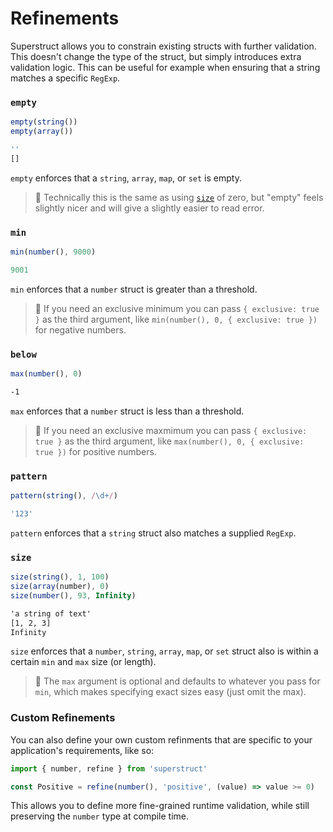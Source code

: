 # Refinements

Superstruct allows you to constrain existing structs with further validation. This doesn't change the type of the struct, but simply introduces extra validation logic. This can be useful for example when ensuring that a string matches a specific `RegExp`.

### `empty`

```ts
empty(string())
empty(array())
```

```ts
''
[]
```

`empty` enforces that a `string`, `array`, `map`, or `set` is empty.

> 🤖 Technically this is the same as using [`size`](#size) of zero, but "empty" feels slightly nicer and will give a slightly easier to read error.

### `min`

```ts
min(number(), 9000)
```

```ts
9001
```

`min` enforces that a `number` struct is greater than a threshold.

> 🤖 If you need an exclusive minimum you can pass `{ exclusive: true }` as the third argument, like `min(number(), 0, { exclusive: true })` for negative numbers.

### `below`

```ts
max(number(), 0)
```

```txt
-1
```

`max` enforces that a `number` struct is less than a threshold.

> 🤖 If you need an exclusive maxmimum you can pass `{ exclusive: true }` as the third argument, like `max(number(), 0, { exclusive: true })` for positive numbers.

### `pattern`

```ts
pattern(string(), /\d+/)
```

```ts
'123'
```

`pattern` enforces that a `string` struct also matches a supplied `RegExp`.

### `size`

```ts
size(string(), 1, 100)
size(array(number), 0)
size(number(), 93, Infinity)
```

```txt
'a string of text'
[1, 2, 3]
Infinity
```

`size` enforces that a `number`, `string`, `array`, `map`, or `set` struct also is within a certain `min` and `max` size (or length).

> 🤖 The `max` argument is optional and defaults to whatever you pass for `min`, which makes specifying exact sizes easy (just omit the max).

### Custom Refinements

You can also define your own custom refinments that are specific to your application's requirements, like so:

```ts
import { number, refine } from 'superstruct'

const Positive = refine(number(), 'positive', (value) => value >= 0)
```

This allows you to define more fine-grained runtime validation, while still preserving the `number` type at compile time.
